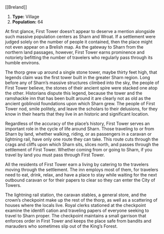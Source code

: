 [[Breland]]
1. **Type:** Village
2. **Population:** 64

At first glance, First Tower doesn’t appear to deserve a mention alongside such massive population centers as Sharn and Wroat. If a settlement were judged solely on the number of people it contained, then the place might not even appear on a Brelish map. As the gateway to Sharn from the northern land passages, however, First Tower earns prominence and notoriety befitting the number of travelers who regularly pass through its humble environs.

The thorp grew up around a single stone tower, maybe thirty feet high, that legends claim was the first tower built in the greater Sharn region. Long before any of Sharn’s massive structures climbed into the sky, the people of First Tower believe, the stones of their ancient spire were stacked one atop the other. Historians dispute this legend, because the tower and the ramshackle inn that has been built around it are clearly not as old as the ancient goblinoid foundations upon which Sharn grew. The people of First Tower nod, smile politely, and leave the scholars to their delusions, for they know in their hearts that they live in an historic and significant location.

Regardless of the accuracy of the place’s history, First Tower serves an important role in the cycle of life around Sharn. Those traveling to or from Sharn by land, whether walking, riding, or as passengers in a caravan or lightning rail, have only one route they can take. This route cuts through the crags and cliffs upon which Sharn sits, slices north, and passes through the settlement of First Tower. Whether coming from or going to Sharn, if you travel by land you must pass through First Tower.

All the residents of First Tower earn a living by catering to the travelers moving through the settlement. The inn employs most of them, for travelers need to eat, drink, relax, and have a place to stay while waiting for the next outbound caravan or for their papers to clear so they can enter the City of Towers.

The lightning rail station, the caravan stables, a general store, and the crown’s checkpoint make up the rest of the thorp, as well as a scattering of houses where the locals live. Royal clerks stationed at the checkpoint examine the identifi cation and traveling papers of everyone seeking to travel to Sharn proper. The checkpoint maintains a small garrison that enforces order in First Tower and keeps the place safe from bandits and marauders who sometimes slip out of the King’s Forest.